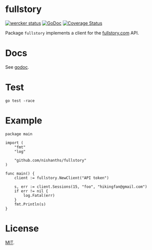 # fullstory

[![wercker status](https://app.wercker.com/status/5c617e0ba84e532e22029444f79d835f/s/master "wercker status")](https://app.wercker.com/project/bykey/5c617e0ba84e532e22029444f79d835f)
[![GoDoc](https://godoc.org/github.com/nishanths/fullstory?status.svg)](https://godoc.org/github.com/nishanths/fullstory)
[![Coverage Status](https://coveralls.io/repos/github/nishanths/fullstory/badge.svg?branch=master)](https://coveralls.io/github/nishanths/fullstory?branch=master)

Package `fullstory` implements a client for the
[fullstory.com](https://fullstory.com) API.

# Docs

See [godoc](https://godoc.org/github.com/nishanths/fullstory).

# Test

```
go test -race 
```

# Example

```
package main

import (
	"fmt"
	"log"

	"github.com/nishanths/fullstory"
)

func main() {
	client := fullstory.NewClient("API token")

	s, err := client.Sessions(15, "foo", "hikingfan@gmail.com")
	if err != nil {
		log.Fatal(err)
	}
	fmt.Println(s)
}
```

# License

[MIT](https://nishanths.mit-license.org).
